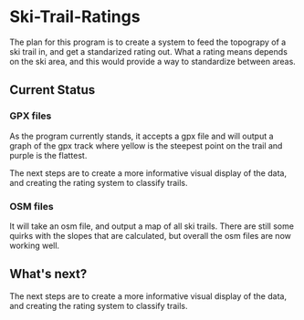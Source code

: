 # Ski-Trail-Ratings

The plan for this program is to create a system to feed the topograpy of a ski trail in, and get a standarized rating out. What a rating means depends on the ski area, and this would provide a way to standardize between areas.

## Current Status

### GPX files

As the program currently stands, it accepts a gpx file and will output a graph of the gpx track where yellow is the steepest point on the trail and purple is the flattest. 

The next steps are to create a more informative visual display of the data, and creating the rating system to classify trails.

### OSM files

It will take an osm file, and output a map of all ski trails. There are still some quirks with the slopes that are calculated, but overall the osm files are now working well.

## What's next?

The next steps are to create a more informative visual display of the data, and creating the rating system to classify trails.